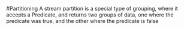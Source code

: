 #Partitioning
A stream partition is a special type of grouping, where it accepts a Predicate,
and returns two groups of data, one where the predicate was true, and the other
where the predicate is false